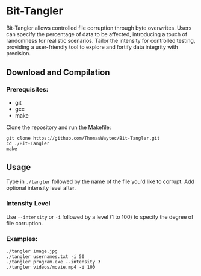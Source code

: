 # Bit-Tangler

Bit-Tangler allows controlled file corruption through byte overwrites. Users can specify the percentage of data to be affected, introducing a touch of randomness for realistic scenarios. Tailor the intensity for controlled testing, providing a user-friendly tool to explore and fortify data integrity with precision.

## Download and Compilation
### Prerequisites:
- git
- gcc
- make

Clone the repository and run the Makefile:
```shell
git clone https://github.com/ThomasWaytec/Bit-Tangler.git
cd ./Bit-Tangler
make
```

## Usage
Type in `./tangler` followed by the name of the file you'd like to corrupt.
Add optional intensity level after.

### Intensity Level
Use `--intensity` or `-i` followed by a level (1 to 100) to specify the degree of file corruption. 

### Examples:
``` shell
./tangler image.jpg
./tangler usernames.txt -i 50
./tangler program.exe --intensity 3 
./tangler videos/movie.mp4 -i 100
